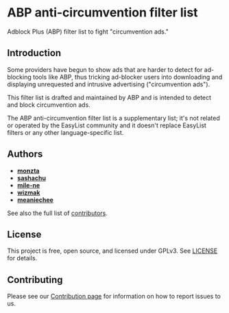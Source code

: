 # ABP anti-circumvention filter list

Adblock Plus (ABP) filter list to fight "circumvention ads."
 
## Introduction

Some providers have begun to show ads that are harder to detect for ad-blocking tools like ABP, thus tricking ad-blocker users into downloading and displaying unrequested and intrusive advertising ("circumvention ads").

This filter list is drafted and maintained by ABP and is intended to detect and block circumvention ads.

The ABP anti-circumvention filter list is a supplementary list; it's not related or operated by the EasyList community and it doesn't replace EasyList filters or any other language-specific list.

## Authors

* [**monzta**](https://github.com/monzta)
* [**sashachu**](https://github.com/sashachu)
* [**mile-ne**](https://github.com/mile-ne)
* [**wizmak**](https://github.com/wizmak)
* [**meaniechee**](https://github.com/meaniechee)

See also the full list of [contributors](https://github.com/abp-filters/abp-filters-anti-cv/graphs/contributors).

## License

This project is free, open source, and licensed under GPLv3. See [LICENSE](https://github.com/abp-filters/abp-filters-anti-cv/blob/master/LICENSE) for details. 

## Contributing

Please see our [Contribution page](https://github.com/abp-filters/abp-filters-anti-cv/blob/master/CONTRIBUTING.md) for information on how to report issues to us.
